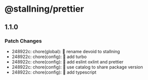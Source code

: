 # @stallning/prettier

## 1.1.0

### Patch Changes

- 248922c: chore(global): :truck: rename devoid to stallning
- 248922c: chore(config): :wrench: add turbo
- 248922c: chore(config): :wrench: add eslint oxlint and prettier
- 248922c: chore(config): :wrench: use catalog to share package version
- 248922c: chore(config): :wrench: add typescript
